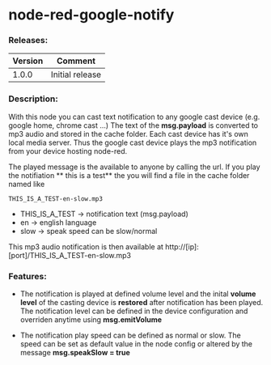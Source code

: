 # node-red-google-notify

### Releases:
| Version   |Comment|
| ----------|:-------------:|
| 1.0.0     | Initial  release


### Description:

With this node you can cast text notification to any google cast device (e.g. google home, chrome cast ...)
The text of the **msg.payload** is converted to mp3 audio and stored in the cache folder. Each cast device has it's own local media server. Thus the google cast device plays the mp3 notification from your device hosting node-red.

The played message is the available to anyone by calling the url.
If you play the notifiation ** this is a test** the you will find a file in the cache folder named like 
```
THIS_IS_A_TEST-en-slow.mp3
```
* THIS_IS_A_TEST -> notification text (msg.payload)
* en -> english language
* slow -> speak speed can be slow/normal

This mp3 audio notification is then available at http://[ip]:[port]/THIS_IS_A_TEST-en-slow.mp3

### Features:
* The notification is played at defined volume level and the inital **volume level** of the casting device is **restored** after notification has been played.
The notification level can be defined in the device configuration and overriden anytime using **msg.emitVolume**

* The notification play speed can be defined as normal or slow. The speed can be set as default value in the node config or altered by the message **msg.speakSlow = true**

